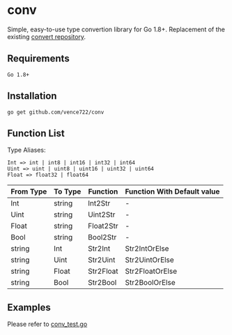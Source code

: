 # conv
Simple, easy-to-use type convertion library for Go 1.8+. Replacement of the existing [convert repository](https://github.com/vence722/convert).

Requirements
-----
```
Go 1.8+
```

Installation
-----
```
go get github.com/vence722/conv
```

Function List
-----

Type Aliases:
```
Int => int | int8 | int16 | int32 | int64
Uint => uint | uint8 | uint16 | uint32 | uint64
Float => float32 | float64
```

| From Type | To Type | Function  | Function With Default value |
| --------- | ------- | --------- | --------------------------- |
| Int       | string  | Int2Str   | -                           |
| Uint      | string  | Uint2Str  | -                           |
| Float     | string  | Float2Str | -                           | 
| Bool      | string  | Bool2Str  | -                           |
| string    | Int     | Str2Int   | Str2IntOrElse               |
| string    | Uint    | Str2Uint  | Str2UintOrElse              |
| string    | Float   | Str2Float | Str2FloatOrElse             |
| string    | Bool    | Str2Bool  | Str2BoolOrElse              |

Examples
-----

Please refer to [conv_test.go](conv_test.go)